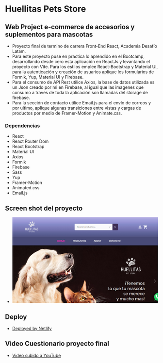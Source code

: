 # Huellitas Pets Store

## Web Project e-commerce de accesorios y suplementos para mascotas

* Proyecto final de termino de carrera Front-End React, Academia Desafío Latam.
* Para este proyecto puse en practica lo aprendido en el Bootcamp, desarrollando desde cero esta aplicación en ReactJs y levantando el proyecto con Vite. Para los estilos emplee React-Bootstrap y Material UI, para la autenticación y creación de usuarios aplique los formularios de Formik, Yup, Material UI y Firebase.
* Para el consumo de API Rest utilice Axios, la base de datos utilizada es un Json creado por mi en Firebase, al igual que las imagenes que consumo a traves de toda la aplicación son llamadas del storage de firebase.
* Para la sección de contacto utilice Email.js para el envío de correos y por ultimo, aplique algunas transiciones entre vistas y cargas de productos por medio de Framer-Motion y Animate.css.

### Dependencias

* React
* React Router Dom
* React Bootstrap
* Material UI
* Axios
* Formik
* Firebase
* Sass
* Yup
* Framer-Motion
* Animated.css
* Email.js

## Screen shot del proyecto

* ![Huellitas screen shot](src/assets/img/huellitas-pets-store.netlify.app_.png)

## Deploy

* [Deployed by Netlify](https://huellitas-pets-store.netlify.app/)

## Video Cuestionario proyecto final

* [Video subido a YouTube](https://youtu.be/4n95frIfu44)
